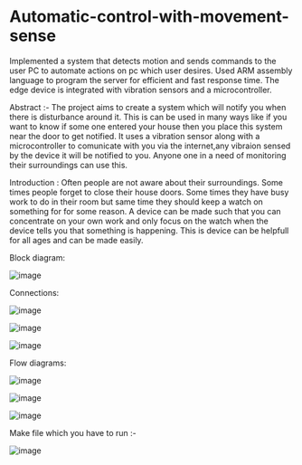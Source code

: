# Automatic-control-with-movement-sense

Implemented a system that detects motion and sends commands to the user PC to automate actions on pc
	which user desires. Used ARM assembly language to program the server for efficient and fast response 
	time. The edge device is integrated with vibration sensors and a microcontroller.

Abstract :- The project aims to create a system which will notify you when there is disturbance
around it. This is can be used in many ways like if you want to know if some one entered your
house then you place this system near the door to get notified. It uses a vibration sensor along
with a microcontroller to comunicate with you via the internet,any vibraion sensed by the device
it will be notified to you. Anyone one in a need of monitoring their surroundings can use this. 

Introduction :
Often people are not aware about their surroundings. Some times people forget to close
their house doors. Some times they have busy work to do in their room but same time they
should keep a watch on something for for some reason. A device can be made such that you can
concentrate on your own work and only focus on the watch when the device tells you that
something is happening. This is device can be helpfull for all ages and can be made easily.

Block diagram:

![image](https://user-images.githubusercontent.com/54499416/151697570-aa1e9b7c-c483-4644-9d58-b71ae728f787.png)

Connections:

![image](https://user-images.githubusercontent.com/54499416/151697585-845796d8-a20e-4ffc-b27d-825136e446ec.png)

![image](https://user-images.githubusercontent.com/54499416/151697932-23958a8b-7a0a-48e4-990d-0f55cc344203.png)

![image](https://user-images.githubusercontent.com/54499416/151697694-8b0af3c5-81e0-4aa5-a6ea-fddf123d1b2a.png)

Flow diagrams:

![image](https://user-images.githubusercontent.com/54499416/151697649-e51df05b-966e-486c-9608-ca74d1d2e7c2.png)


![image](https://user-images.githubusercontent.com/54499416/151697656-3941e30b-6824-4c03-90bb-bc5558f9d989.png)


![image](https://user-images.githubusercontent.com/54499416/151697664-0040765b-229c-4c88-93ed-a5b51ca72f69.png)

Make file which you have to run :-

![image](https://user-images.githubusercontent.com/54499416/151697677-47535374-55b0-48fe-9908-5c20e17af7d0.png)

